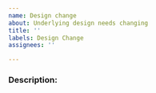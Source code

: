 ```yaml
---
name: Design change
about: Underlying design needs changing
title: ''
labels: Design Change
assignees: ''

---
```


### Description:
<!-- Remove this comment and describe what you want to happen -->

